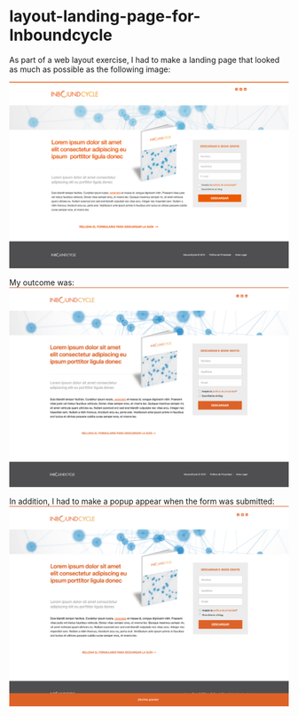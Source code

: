 # layout-landing-page-for-Inboundcycle
As part of a web layout exercise, I had to make a landing page that looked as much as possible as the following image:

<img src="Design/Landing Page.jpg"></img>

My outcome was:
<img src="Design/My Result.png"></img>


In addition, I had to make a popup appear when the form was submitted:
<img src="Design/My result-popup.png"></img>
